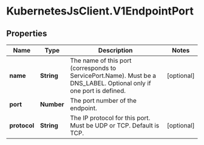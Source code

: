 # KubernetesJsClient.V1EndpointPort

## Properties
Name | Type | Description | Notes
------------ | ------------- | ------------- | -------------
**name** | **String** | The name of this port (corresponds to ServicePort.Name). Must be a DNS_LABEL. Optional only if one port is defined. | [optional] 
**port** | **Number** | The port number of the endpoint. | 
**protocol** | **String** | The IP protocol for this port. Must be UDP or TCP. Default is TCP. | [optional] 


